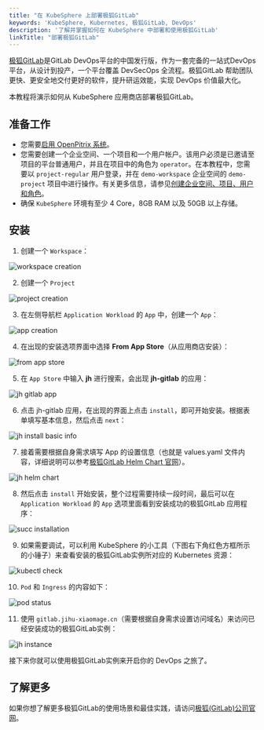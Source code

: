 ```yaml
---
title: "在 KubeSphere 上部署极狐GitLab"
keywords: 'KubeSphere, Kubernetes, 极狐GitLab, DevOps'
description: '了解并掌握如何在 KubeSphere 中部署和使用极狐GitLab'
linkTitle: "部署极狐GitLab"
---
```


[极狐GitLab](https://gitlab.cn)是GitLab DevOps平台的中国发行版，作为一套完备的一站式DevOps平台，从设计到投产，一个平台覆盖 DevSecOps 全流程。极狐GitLab 帮助团队更快、更安全地交付更好的软件，提升研运效能，实现 DevOps 价值最大化。

本教程将演示如何从 KubeSphere 应用商店部署极狐GitLab。

## **准备工作**


- 您需要[启用 OpenPitrix 系统](../../../pluggable-components/app-store/)。
- 您需要创建一个企业空间、一个项目和一个用户帐户。该用户必须是已邀请至项目的平台普通用户，并且在项目中的角色为 `operator`。在本教程中，您需要以 `project-regular` 用户登录，并在 `demo-workspace` 企业空间的 `demo-project` 项目中进行操作。有关更多信息，请参见[创建企业空间、项目、用户和角色](../../../quick-start/create-workspace-and-project/)。
- 确保 `KubeSphere` 环境有至少 4 Core，8GB RAM 以及 50GB 以上存储。

## 安装

1. 创建一个 `Workspace`：

![workspace creation](/images/docs/zh-cn/appstore/built-in-apps/jh-app/workspace-creation.png)

2. 创建一个 `Project`

![project creation](/images/docs/zh-cn/appstore/built-in-apps/jh-app/project-creation.png)

3. 在左侧导航栏 `Application Workload` 的 `App` 中，创建一个 `App`：

![app creation](/images/docs/zh-cn/appstore/built-in-apps/jh-app/app-creation.png)

4. 在出现的安装选项界面中选择 **From App Store**（从应用商店安装）：

![from app store](/images/docs/zh-cn/appstore/built-in-apps/jh-app/from-app-store.png)

5. 在 `App Store` 中输入 **jh** 进行搜索，会出现 **jh-gitlab** 的应用：

![jh gitlab app](/images/docs/zh-cn/appstore/built-in-apps/jh-app/jihu-gitlab-app.png) 

6. 点击 jh-gitlab 应用，在出现的界面上点击 `install`，即可开始安装。根据表单填写基本信息，然后点击 `next`：

![jh install basic info](/images/docs/zh-cn/appstore/built-in-apps/jh-app/jh-install-basic-info.png)

7. 接着需要根据自身需求填写 App 的设置信息（也就是 values.yaml 文件内容，详细说明可以参考[极狐GitLab Helm Chart 官网](https://jihulab.com/gitlab-cn/charts/gitlab/-/blob/main-jh/values.yaml)）。

![jh helm chart](/images/docs/zh-cn/appstore/built-in-apps/jh-app/jh-helm-charts.png)

8. 然后点击 `install` 开始安装，整个过程需要持续一段时间，最后可以在 `Application Workload` 的 `App` 选项里面看到安装成功的极狐GitLab 应用程序：

![succ installation](/images/docs/zh-cn/appstore/built-in-apps/jh-app/succ-installation.png)

9. 如果需要调试，可以利用 KubeSphere 的小工具（下图右下角红色方框所示的小锤子）来查看安装的极狐GitLab实例所对应的 Kubernetes 资源：

![kubectl check](/images/docs/zh-cn/appstore/built-in-apps/jh-app/kubectl-check.png)

10. `Pod` 和  `Ingress` 的内容如下：

![pod status](/images/docs/zh-cn/appstore/built-in-apps/jh-app/pod-status.png)

11. 使用 `gitlab.jihu-xiaomage.cn`（需要根据自身需求设置访问域名）来访问已经安装成功的极狐GitLab实例：

![jh instance](/images/docs/zh-cn/appstore/built-in-apps/jh-app/jh-instance.png)

接下来你就可以使用极狐GitLab实例来开启你的 DevOps 之旅了。

## 了解更多

如果你想了解更多极狐GitLab的使用场景和最佳实践，请访问[极狐(GitLab)公司官网](https://gitlab.cn)。
